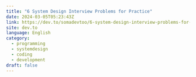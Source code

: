 ```yaml
---
title: "6 System Design Interview Problems for Practice"
date: 2024-03-05T05:23:43Z
link: https://dev.to/somadevtoo/6-system-design-interview-problems-for-practice-4fl8?utm_medium=RSS&utm_source=news.12bit.vn
site: dev.to
language: English
category:
  - programming
  - systemdesign
  - coding
  - development
draft: false
---
```

